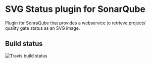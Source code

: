 # SVG Status plugin for SonarQube
Plugin for SonraQube that provides a webservice to retrieve projects' quality gate status as an SVG image.

## Build status

![Travis build status](https://travis-ci.org/QualInsight/qualinsight-plugins-sonarqube-status.svg?branch=master)
